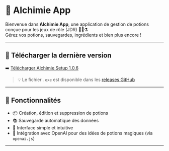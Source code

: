 # 🧪 Alchimie App

Bienvenue dans **Alchimie App**, une application de gestion de potions conçue pour les jeux de rôle (JDR) 🧙‍♂️⚗️  
Gérez vos potions, sauvegardes, ingrédients et bien plus encore !

---

## 🚀 Télécharger la dernière version

➡️ [Télécharger Alchimie Setup 1.0.6](https://github.com/Kinamem/alchimie-app/releases/latest)

> 💡 Le fichier `.exe` est disponible dans les [releases GitHub](https://github.com/Kinamem/alchimie-app/releases)

---

## 📝 Fonctionnalités

- 📦 Création, édition et suppression de potions
- 📚 Sauvegarde automatique des données
- 🔎 Interface simple et intuitive
- 🧪 Intégration avec OpenAI pour des idées de potions magiques (via `openai.js`)

---

